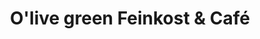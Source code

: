 ---
title: "O'live green Feinkost & Café"
url: /karlsruhe/olive-green-feinkost-und-cafe/
shop: Dorfladen
---
